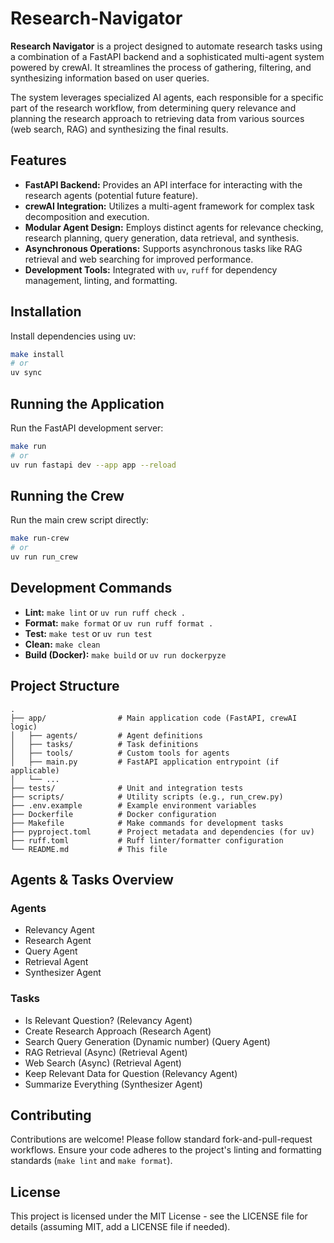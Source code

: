 # Research-Navigator

**Research Navigator** is a project designed to automate research tasks using a combination of a FastAPI backend and a sophisticated multi-agent system powered by crewAI. It streamlines the process of gathering, filtering, and synthesizing information based on user queries.

The system leverages specialized AI agents, each responsible for a specific part of the research workflow, from determining query relevance and planning the research approach to retrieving data from various sources (web search, RAG) and synthesizing the final results.

## Features

- **FastAPI Backend:** Provides an API interface for interacting with the research agents (potential future feature).
- **crewAI Integration:** Utilizes a multi-agent framework for complex task decomposition and execution.
- **Modular Agent Design:** Employs distinct agents for relevance checking, research planning, query generation, data retrieval, and synthesis.
- **Asynchronous Operations:** Supports asynchronous tasks like RAG retrieval and web searching for improved performance.
- **Development Tools:** Integrated with `uv`, `ruff` for dependency management, linting, and formatting.

## Installation

Install dependencies using uv:

```bash
make install
# or
uv sync
```

## Running the Application

Run the FastAPI development server:

```bash
make run
# or
uv run fastapi dev --app app --reload
```

## Running the Crew

Run the main crew script directly:

```bash
make run-crew
# or
uv run run_crew
```

## Development Commands

- **Lint:** `make lint` or `uv run ruff check .`
- **Format:** `make format` or `uv run ruff format .`
- **Test:** `make test` or `uv run test`
- **Clean:** `make clean`
- **Build (Docker):** `make build` or `uv run dockerpyze`

## Project Structure

```
.
├── app/                # Main application code (FastAPI, crewAI logic)
│   ├── agents/         # Agent definitions
│   ├── tasks/          # Task definitions
│   ├── tools/          # Custom tools for agents
│   ├── main.py         # FastAPI application entrypoint (if applicable)
│   └── ...
├── tests/              # Unit and integration tests
├── scripts/            # Utility scripts (e.g., run_crew.py)
├── .env.example        # Example environment variables
├── Dockerfile          # Docker configuration
├── Makefile            # Make commands for development tasks
├── pyproject.toml      # Project metadata and dependencies (for uv)
├── ruff.toml           # Ruff linter/formatter configuration
└── README.md           # This file
```

## Agents & Tasks Overview

### Agents

- Relevancy Agent
- Research Agent
- Query Agent
- Retrieval Agent
- Synthesizer Agent

### Tasks

- Is Relevant Question? (Relevancy Agent)
- Create Research Approach (Research Agent)
- Search Query Generation (Dynamic number) (Query Agent)
- RAG Retrieval (Async) (Retrieval Agent)
- Web Search (Async) (Retrieval Agent)
- Keep Relevant Data for Question (Relevancy Agent)
- Summarize Everything (Synthesizer Agent)

## Contributing

Contributions are welcome! Please follow standard fork-and-pull-request workflows. Ensure your code adheres to the project's linting and formatting standards (`make lint` and `make format`).

## License

This project is licensed under the MIT License - see the LICENSE file for details (assuming MIT, add a LICENSE file if needed).
